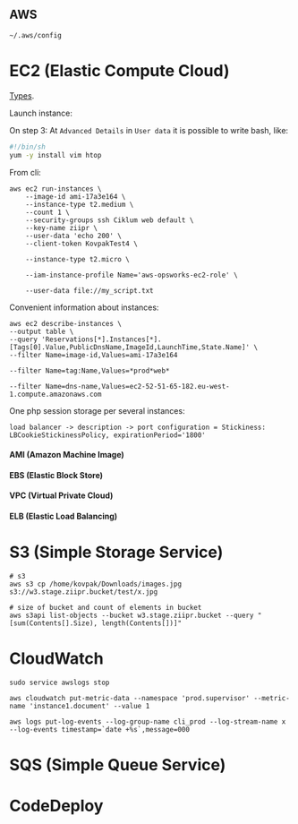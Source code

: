 AWS
-

````
~/.aws/config
````

# EC2 (Elastic Compute Cloud)

[Types](https://aws.amazon.com/ec2/instance-types/).

Launch instance:

On step 3: At `Advanced Details` in `User data` it is possible to write bash, like:
````sh
#!/bin/sh
yum -y install vim htop
````

From cli:

````
aws ec2 run-instances \
    --image-id ami-17a3e164 \
    --instance-type t2.medium \
    --count 1 \
    --security-groups ssh Ciklum web default \
    --key-name ziipr \
    --user-data 'echo 200' \
    --client-token KovpakTest4 \

    --instance-type t2.micro \

    --iam-instance-profile Name='aws-opsworks-ec2-role' \

    --user-data file://my_script.txt

````

Convenient information about instances:

````
aws ec2 describe-instances \
--output table \
--query 'Reservations[*].Instances[*].[Tags[0].Value,PublicDnsName,ImageId,LaunchTime,State.Name]' \
--filter Name=image-id,Values=ami-17a3e164

--filter Name=tag:Name,Values=*prod*web*

--filter Name=dns-name,Values=ec2-52-51-65-182.eu-west-1.compute.amazonaws.com

````

One php session storage per several instances:

````
load balancer -> description -> port configuration = Stickiness: LBCookieStickinessPolicy, expirationPeriod='1800'
````

#### AMI (Amazon Machine Image)

#### EBS (Elastic Block Store)

#### VPC (Virtual Private Cloud)

#### ELB (Elastic Load Balancing)

# S3 (Simple Storage Service)

````
# s3
aws s3 cp /home/kovpak/Downloads/images.jpg s3://w3.stage.ziipr.bucket/test/x.jpg

# size of bucket and count of elements in bucket
aws s3api list-objects --bucket w3.stage.ziipr.bucket --query "[sum(Contents[].Size), length(Contents[])]"

````

# CloudWatch

````
sudo service awslogs stop
````
````
aws cloudwatch put-metric-data --namespace 'prod.supervisor' --metric-name 'instance1.document' --value 1

aws logs put-log-events --log-group-name cli_prod --log-stream-name x --log-events timestamp=`date +%s`,message=000
````

# SQS (Simple Queue Service)

# CodeDeploy
